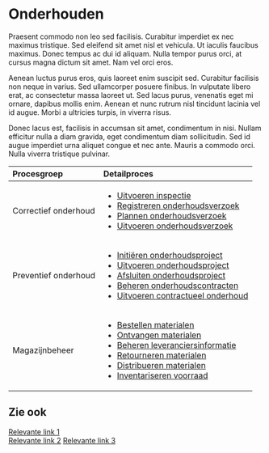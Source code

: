 
# Onderhouden

Praesent commodo non leo sed facilisis. Curabitur imperdiet ex nec maximus tristique. Sed eleifend sit amet nisl et vehicula. Ut iaculis faucibus maximus. Donec tempus ac dui id aliquam. Nulla tempor purus orci, at cursus magna dictum sit amet. Nam vel orci eros.

Aenean luctus purus eros, quis laoreet enim suscipit sed. Curabitur facilisis non neque in varius. Sed ullamcorper posuere finibus. In vulputate libero erat, ac consectetur massa laoreet ut. Sed lacus purus, venenatis eget mi ornare, dapibus mollis enim. Aenean et nunc rutrum nisl tincidunt lacinia vel id augue. Morbi a ultricies turpis, in viverra risus.

Donec lacus est, facilisis in accumsan sit amet, condimentum in nisi. Nullam efficitur nulla a diam gravida, eget condimentum diam sollicitudin. Sed id augue imperdiet urna aliquet congue et nec ante. Mauris a commodo orci. Nulla viverra tristique pulvinar.

Procesgroep | Detailproces
:--- | :---
Correctief onderhoud| <ul><li>[Uitvoeren inspectie](uitvoeren-inspectie.md)</li><li>[Registreren onderhoudsverzoek](registreren-onderhoudsverzoek.md)</li><li>[Plannen onderhoudsverzoek](plannen-onderhoudsverzoek.md)</li><li>[Uitvoeren onderhoudsverzoek](uitvoeren-onderhoudsverzoek.md)</li></ul>
Preventief onderhoud | <ul><li>[Initiëren onderhoudsproject](initieren-onderhoudsproject.md)</li><li>[Uitvoeren onderhoudsproject](uitvoeren-onderhoudsproject.md)</li><li>[Afsluiten onderhoudsproject](afsluiten-onderhoudsproject.md)</li><li>[Beheren onderhoudscontracten](beheren-onderhoudscontracten.md)</li><li>[Uitvoeren contractueel onderhoud](uitvoeren-contractueel-onderhoud.md)</li></ul>
Magazijnbeheer | <ul><li>[Bestellen materialen](bestellen-materialen.md)</li><li>[Ontvangen materialen](ontvangen-materialen.md)</li><li>[Beheren leveranciersinformatie](beheren-leveranciersinformatie.md)</li><li>[Retourneren materialen](retourneren-materialen.md)</li><li>[Distribueren materialen](distribueren-materialen.md)</li><li>[Inventariseren voorraad](inventariseren-voorraad.md)</li></ul>

## Zie ook

[Relevante link 1]( )  
[Relevante link 2]( )
[Relevante link 3]( )
<!--stackedit_data:
eyJoaXN0b3J5IjpbNTk2NDU2MDQ2XX0=
-->